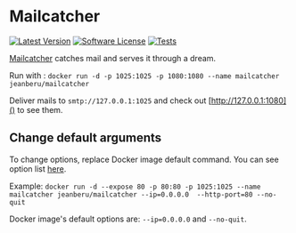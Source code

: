 # Mailcatcher

[![Latest Version](https://img.shields.io/github/release/Jean-Beru/docker-mailcatcher.svg?style=flat-square)](https://github.com/Jean-Beru/docker-mailcatcher/releases)
[![Software License](https://img.shields.io/badge/license-MIT-brightgreen.svg?style=flat-square)](LICENCE)
[![Tests](https://github.com/Jean-Beru/docker-mailcatcher/actions/workflows/ci.yml/badge.svg?branch=master)](https://github.com/Jean-Beru/docker-mailcatcher/actions/workflows/ci.yml?query=branch%3Amaster)


[Mailcatcher](http://mailcatcher.me) catches mail and serves it through a dream.

Run with : `docker run -d -p 1025:1025 -p 1080:1080 --name mailcatcher jeanberu/mailcatcher`

Deliver mails to `smtp://127.0.0.1:1025` and check out [http://127.0.0.1:1080]() to see them.

## Change default arguments

To change options, replace Docker image default command. You can see option list
[here](https://github.com/sj26/mailcatcher#command-line-options).

Example: `docker run -d --expose 80 -p 80:80 -p 1025:1025 --name mailcatcher jeanberu/mailcatcher --ip=0.0.0.0 
--http-port=80 --no-quit`

Docker image's default options are: `--ip=0.0.0.0` and `--no-quit`.
